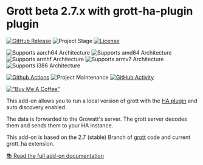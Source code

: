 # Grott beta 2.7.x with grott-ha-plugin plugin

[![GitHub Release][releases-shield]][releases] ![Project Stage][project-stage-shield] [![License][license-shield]](LICENSE.md)

![Supports aarch64 Architecture][aarch64-shield] ![Supports amd64 Architecture][amd64-shield] ![Supports armhf Architecture][armhf-shield] ![Supports armv7 Architecture][armv7-shield] ![Supports i386 Architecture][i386-shield]

[![Github Actions][github-actions-shield]][github-actions] ![Project Maintenance][maintenance-shield] [![GitHub Activity][commits-shield]][commits]

[!["Buy Me A Coffee"](https://www.buymeacoffee.com/assets/img/custom_images/orange_img.png)](https://www.buymeacoffee.com/egguy)

This add-on allows you to run a local version of grott with the [HA plugin](https://pypi.org/project/grott-ha-plugin/)
and auto discovery enabled.

The data is forwarded to the Growatt's server.
The grott server decodes them and sends them to your HA instance.

This add-on is based on the 2.7 (stable) Branch of [grott](https://github.com/johanmeijer/grott) code and current grott_ha extension.

[:books: Read the full add-on documentation][docs]

[aarch64-shield]: https://img.shields.io/badge/aarch64-yes-green.svg
[amd64-shield]: https://img.shields.io/badge/amd64-yes-green.svg
[armhf-shield]: https://img.shields.io/badge/armhf-yes-green.svg
[armv7-shield]: https://img.shields.io/badge/armv7-yes-green.svg
[commits-shield]: https://img.shields.io/github/commit-activity/y/egguy/addon-grott.svg
[commits]: https://github.com/egguy/addon-grott/commits/main
[github-actions-shield]: https://github.com/egguy/addon-grott/workflows/CI/badge.svg
[github-actions]: https://github.com/egguy/addon-grott/actions
[i386-shield]: https://img.shields.io/badge/i386-yes-green.svg
[license-shield]: https://img.shields.io/github/license/egguy/addon-grott.svg
[maintenance-shield]: https://img.shields.io/maintenance/yes/2023.svg
[project-stage-shield]: https://img.shields.io/badge/project%20stage-stable-green.svg
[releases-shield]: https://img.shields.io/github/release/egguy/addon-grott.svg
[releases]: https://github.com/egguy/addon-grott/releases
[docs]: https://github.com/egguy/addon-grott/blob/main/grott/DOCS.md
